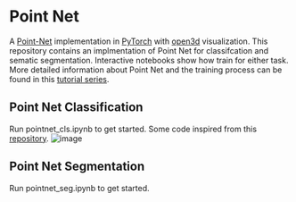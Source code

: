 # Point Net
A [Point-Net](https://arxiv.org/pdf/1612.00593.pdf) implementation in [PyTorch](https://pytorch.org/) with [open3d](http://www.open3d.org/docs/release/getting_started.html) visualization. This repository contains an implmentation of Point Net for classifcation and sematic segmentation. Interactive notebooks show how train for either task. More detailed information about Point Net and the training process can be found in this [tutorial series](https://medium.com/@itberrios6/point-net-from-scratch-78935690e496).

## Point Net Classification
Run pointnet_cls.ipynb to get started. Some code inspired from this [repository](https://github.com/isl-org/Open3D-PointNet). 
![image](https://user-images.githubusercontent.com/60835780/207190365-1ec5d557-69dc-4bb3-b74f-12ac256ae070.png)

## Point Net Segmentation
Run pointnet_seg.ipynb to get started.

